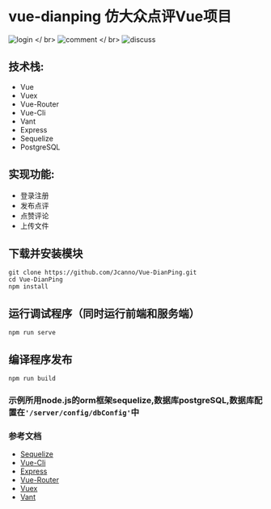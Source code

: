# vue-dianping 仿大众点评Vue项目

![login](https://github.com/Jcanno/Vue-DianPing/blob/master/gif/login.gif) </ br>
![comment](https://github.com/Jcanno/Vue-DianPing/blob/master/gif/comment.gif) </ br>
![discuss](https://github.com/Jcanno/Vue-DianPing/blob/master/gif/discuss.gif)


## 技术栈:
* Vue
* Vuex
* Vue-Router
* Vue-Cli
* Vant
* Express
* Sequelize
* PostgreSQL


## 实现功能:
* 登录注册
* 发布点评
* 点赞评论
* 上传文件


## 下载并安装模块
```
git clone https://github.com/Jcanno/Vue-DianPing.git
cd Vue-DianPing
npm install
```

## 运行调试程序（同时运行前端和服务端）
```
npm run serve
```

## 编译程序发布
```
npm run build
```

### 示例所用node.js的orm框架sequelize,数据库postgreSQL,数据库配置在`'/server/config/dbConfig'`中
### 参考文档  
* [Sequelize](https://github.com/demopark/sequelize-docs-Zh-CN)
* [Vue-Cli](https://cli.vuejs.org/zh/)
* [Express](https://cli.vuejs.org/zh/)
* [Vue-Router](https://router.vuejs.org/zh/guide/)
* [Vuex](https://vuex.vuejs.org/zh/)
* [Vant](https://youzan.github.io/vant/#/zh-CN/intro)
